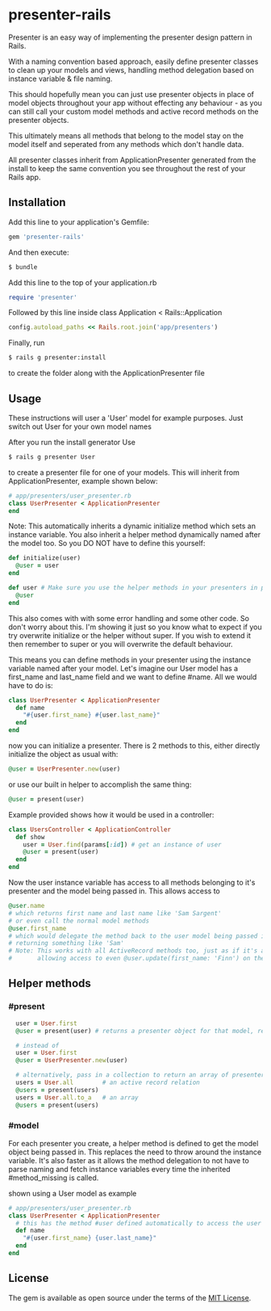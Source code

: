 # presenter-rails

  Presenter is an easy way of implementing the presenter design pattern in Rails.

  With a naming convention based approach, easily define presenter classes to clean up
  your models and views, handling method delegation based on instance variable & file naming.

  This should hopefully mean you can just use presenter objects in place of model objects
  throughout your app without effecting any behaviour - as you can still call your custom model
  methods and active record methods on the presenter objects.

  This ultimately means all methods that belong to the model stay on the model itself
  and seperated from any methods which don't handle data.

  All presenter classes inherit from ApplicationPresenter generated from the install to keep the same
  convention you see throughout the rest of your Rails app.

## Installation
Add this line to your application's Gemfile:

```ruby
gem 'presenter-rails'
```

And then execute:
```bash
$ bundle
```

Add this line to the top of your application.rb
```ruby
require 'presenter'
```

Followed by this line inside class Application < Rails::Application
```ruby
config.autoload_paths << Rails.root.join('app/presenters')
```

Finally, run
```bash
$ rails g presenter:install
```
to create the folder along with the ApplicationPresenter file

## Usage

These instructions will user a 'User' model for example purposes. Just switch out User for your own model names

After you run the install generator
Use
```bash
$ rails g presenter User
```

to create a presenter file for one of your models. This will inherit from ApplicationPresenter, example shown below:
```ruby
# app/presenters/user_presenter.rb
class UserPresenter < ApplicationPresenter
end
```

Note: This automatically inherits a dynamic initialize method which sets an instance variable. You also inherit a helper method dynamically named after the model too.
So you DO NOT have to define this yourself:
```ruby
def initialize(user)
  @user = user
end

def user # Make sure you use the helper methods in your presenters in place of the instance variable.
  @user
end
```

This also comes with with some error handling and some other code. So don't worry about this.
I'm showing it just so you know what to expect if you try overwrite initialize or the helper without super. If you wish to extend it
then remember to super or you will overwrite the default behaviour.

This means you can define methods in your presenter using the instance variable named after your model.
Let's imagine our User model has a first_name and last_name field and we want to define #name. All we would have to do is:
```ruby
class UserPresenter < ApplicationPresenter
  def name
    "#{user.first_name} #{user.last_name}"
  end
end
```

now you can initialize a presenter. There is 2 methods to this, either directly initialize the object as usual with:
```ruby
@user = UserPresenter.new(user)
```
or use our built in helper to accomplish the same thing:
```ruby
@user = present(user)
```

Example provided shows how it would be used in a controller:
```ruby
class UsersController < ApplicationController
  def show
    user = User.find(params[:id]) # get an instance of user
    @user = present(user)
  end
end
```

Now the user instance variable has access to all methods belonging to it's presenter and the model being passed in.
This allows access to
```ruby
@user.name
# which returns first name and last name like 'Sam Sargent'
# or even call the normal model methods
@user.first_name
# which would delegate the method back to the user model being passed into the present helper
# returning something like 'Sam'
# Note: This works with all ActiveRecord methods too, just as if it's an object of the ActiveRecord class User
#       allowing access to even @user.update(first_name: 'Finn') on the presenter object
```

## Helper methods

### #present

```ruby
  user = User.first
  @user = present(user) # returns a presenter object for that model, replacing need to initialize with #new

  # instead of
  user = User.first
  @user = UserPresenter.new(user)

  # alternatively, pass in a collection to return an array of presenter objects
  users = User.all        # an active record relation
  @users = present(users)
  users = User.all.to_a   # an array
  @users = present(users)
```

### #model

For each presenter you create, a helper method is defined to get the model object being passed in. This replaces the need to throw around
the instance variable. It's also faster as it allows the method delegation to not have to parse naming and fetch instance variables every time the inherited #method_missing is called.

shown using a User model as example
```ruby
# app/presenters/user_presenter.rb
class UserPresenter < ApplicationPresenter
  # this has the method #user defined automatically to access the user object being passed in to the presenter
  def name
    "#{user.first_name} {user.last_name}"
  end
end
```

## License
The gem is available as open source under the terms of the [MIT License](http://opensource.org/licenses/MIT).
